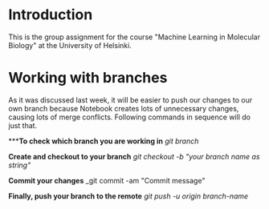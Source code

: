 # Introduction
This is the group assignment for the course "Machine Learning in Molecular Biology" at the University of Helsinki.

# Working with branches
As it was discussed last week, it will be easier to push our changes to our own branch because Notebook creates lots of unnecessary
changes, causing lots of merge conflicts. Following commands in sequence will do just that. 

*****To check which branch you are working in**
_git branch_

**Create and checkout to your branch**
_git checkout -b "your branch name as string"_

**Commit your changes**
_git commit -am "Commit message"

**Finally, push your branch to the remote**
_git push -u origin branch-name_



